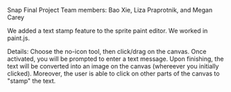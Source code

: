 Snap Final Project
Team members: Bao Xie, Liza Praprotnik, and Megan Carey

We added a text stamp feature to the sprite paint editor. We worked in paint.js.
<p>Details:
Choose the no-icon tool, then click/drag on the canvas. Once activated, you will be prompted 
to enter a text message. Upon finishing, the text will be converted into an image on the canvas 
(whereever you initially clicked). Moreover, the user is able to click on other parts of the 
canvas to "stamp" the text. 
